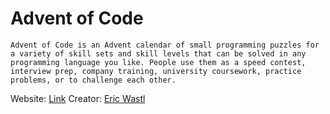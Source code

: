 # Advent of Code

```
Advent of Code is an Advent calendar of small programming puzzles for a variety of skill sets and skill levels that can be solved in any programming language you like. People use them as a speed contest, interview prep, company training, university coursework, practice problems, or to challenge each other.
```
Website: [Link](https://adventofcode.com)
Creator: [Eric Wastl](http://was.tl)